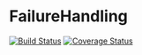 FailureHandling
===============
[![Build Status](https://travis-ci.org/AtomicPHP/FailureHandling.png?branch=master)](https://travis-ci.org/AtomicPHP/FailureHandling)
[![Coverage Status](https://coveralls.io/repos/AtomicPHP/FailureHandling/badge.png?branch=master)](https://coveralls.io/r/AtomicPHP/FailureHandling?branch=master)
